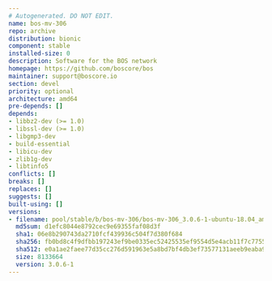 ```yaml
---
# Autogenerated. DO NOT EDIT.
name: bos-mv-306
repo: archive
distribution: bionic
component: stable
installed-size: 0
description: Software for the BOS network
homepage: https://github.com/boscore/bos
maintainer: support@boscore.io
section: devel
priority: optional
architecture: amd64
pre-depends: []
depends:
- libbz2-dev (>= 1.0)
- libssl-dev (>= 1.0)
- libgmp3-dev
- build-essential
- libicu-dev
- zlib1g-dev
- libtinfo5
conflicts: []
breaks: []
replaces: []
suggests: []
built-using: []
versions:
- filename: pool/stable/b/bos-mv-306/bos-mv-306_3.0.6-1-ubuntu-18.04_amd64.deb
  md5sum: d1efc8044e8792cec9e69355faf08d3f
  sha1: 06e8b290743da2710fcf439936c504f7d380f684
  sha256: fb0bd8c4f9dfbb197243ef9be0335ec52425535ef9554d5e4acb11f7c7755bfc
  sha512: e0a1ae2faee77d35cc276d591963e5a8bd7bf4db3ef73577131aeeb9eaba91995cad651b202a4cbd7929d7e892464252502715a0f84567883e94e269ec8ce89b
  size: 8133664
  version: 3.0.6-1
---
```

